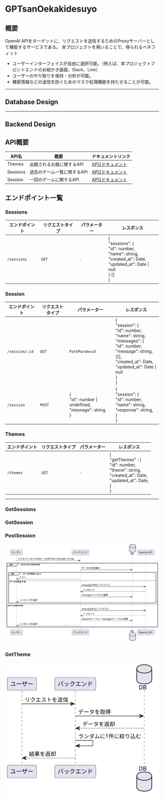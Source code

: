 # GPTsanOekakidesuyo

## 概要
OpenAI APIをターゲットに、リクエストを送信するためのProxyサーバーとして機能するサービスである。
本プロジェクトを用いることで、得られるベネフィット
- ユーザーインターフェイスが自由に選択可能。（例えば、本プロジェクトフロントエンドのお絵かき画面、Slack、Line）
- ユーザーのやり取りを保持・分析が可能。
- 機密情報などの送信を防ぐためのマスク処理機能を持たせることが可能。


---
## Database Design


---
## Backend Design

## API概要

| API名 | 概要 | ドキュメントリンク |
|-------|------|------------------|
| Themes | 出題されるお題に関するAPI | [API1ドキュメント](リンク) |
| Sessions | 過去のゲーム一覧に関するAPI | [API2ドキュメント](リンク) |
| Session | 一回のゲームに関するAPI | [API2ドキュメント](リンク) |

## エンドポイント一覧

### Sessions

| エンドポイント | リクエストタイプ | パラメーター | レスポンス |
|--------------|--------------|-----------|---------|
| `/sessions` | `GET` | `-` | { <br> "sessions": { <br> "id": number, <br> "name": string, <br> "created_at": Date, <br> "updated_at": Date \| null  <br> } [] <br> } |

### Session

| エンドポイント | リクエストタイプ | パラメーター | レスポンス |
|--------------|--------------|-----------|---------|
| `/session/:id` | `GET` | `PathParam=id` | { <br> "session": { <br> "id": number, <br> "name": string, <br> "messages": { <br> "id": number, <br> "message": string, <br> }[], <br> "created_at": Date, <br> "updated_at": Date \| null  <br> } <br> } |
| `/session` | `POST` | { <br> "id": number \| undefined, <br> "message": string <br>} | { <br> "session": {<br> "id": number, <br> "name": string, <br> "response": string, <br>  } <br> } |


### Themes

| エンドポイント | リクエストタイプ | パラメーター | レスポンス |
|--------------|--------------|-----------|---------|
| `/themes` | `GET` | `-` | {<br> "getThemes" : [ <br> "id": number,<br> "theme": string, <br> "created_at": Date, <br> "updated_at": Date, <br>  ]<br>} |

---
### GetSessions 

### GetSession

### PostSession

![PostSEssion シーケンス図](./docs/PostSession.svg)

### GetTheme

![GetTheme シーケンス図](./docs/GetTheme.svg)
